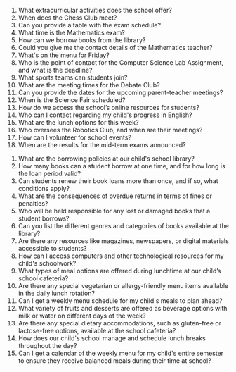 1. What extracurricular activities does the school offer?
2. When does the Chess Club meet?
3. Can you provide a table with the exam schedule?
4. What time is the Mathematics exam?
5. How can we borrow books from the library?
6. Could you give me the contact details of the Mathematics teacher?
7. What's on the menu for Friday?
8. Who is the point of contact for the Computer Science Lab Assignment, and what is the deadline?
9. What sports teams can students join?
10. What are the meeting times for the Debate Club?
11. Can you provide the dates for the upcoming parent-teacher meetings?
12. When is the Science Fair scheduled?
13. How do we access the school’s online resources for students?
14. Who can I contact regarding my child's progress in English?
15. What are the lunch options for this week?
16. Who oversees the Robotics Club, and when are their meetings?
17. How can I volunteer for school events?
18. When are the results for the mid-term exams announced?

<!-- From BOT -->
1. What are the borrowing policies at our child's school library?
2. How many books can a student borrow at one time, and for how long is the loan period valid?
3. Can students renew their book loans more than once, and if so, what conditions apply?
4. What are the consequences of overdue returns in terms of fines or penalties?
5. Who will be held responsible for any lost or damaged books that a student borrows?
6. Can you list the different genres and categories of books available at the library?
7. Are there any resources like magazines, newspapers, or digital materials accessible to students?
8. How can I access computers and other technological resources for my child's schoolwork?
9. What types of meal options are offered during lunchtime at our child’s school cafeteria?
10. Are there any special vegetarian or allergy-friendly menu items available in the daily lunch rotation?
11. Can I get a weekly menu schedule for my child's meals to plan ahead?
12. What variety of fruits and desserts are offered as beverage options with milk or water on different days of the week?
13. Are there any special dietary accommodations, such as gluten-free or lactose-free options, available at the school cafeteria?
14. How does our child's school manage and schedule lunch breaks throughout the day?
15. Can I get a calendar of the weekly menu for my child's entire semester to ensure they receive balanced meals during their time at school?

